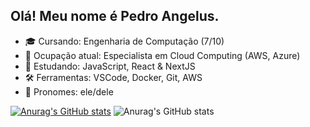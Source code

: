 ## Olá! Meu nome é Pedro Angelus.

- 🎓 Cursando: Engenharia de Computação (7/10)
- 💼 Ocupação atual: Especialista em Cloud Computing (AWS, Azure)
- 🌱 Estudando: JavaScript, React & NextJS
- 🛠️ Ferramentas: VSCode, Docker, Git, AWS
- 👤 Pronomes: ele/dele

<div>

  [![Anurag's GitHub stats](https://github-readme-stats.vercel.app/api?username=pedroshell)](https://github.com/anuraghazra/github-readme-stats)
  ![Anurag's GitHub stats](https://github-readme-stats.vercel.app/api?username=pedroshell&show_icons=true&theme=tokyonight)

</div>
